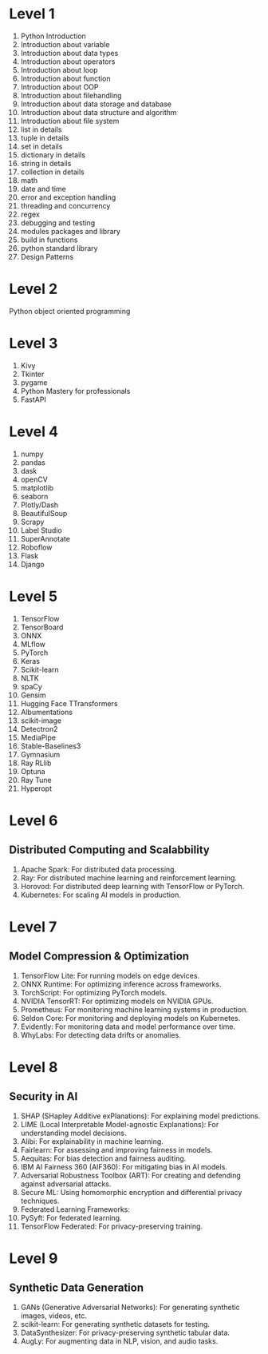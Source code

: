 # Level 1
1. Python Introduction
2. Introduction about variable
3. Introduction about data types
4. Introduction about operators
5. Introduction about loop
6. Introduction about function
7. Introduction about OOP
8. Introduction about filehandling
9. Introduction about data storage and database
10. Introduction about data structure and algorithm
11. Introduction about file system
12. list in details
13. tuple in details
14. set in details
15. dictionary in details
16. string in details
17. collection in details
18. math
19. date and time
20. error and exception handling
21. threading and concurrency
22. regex
23. debugging and testing
24. modules packages and library
25. build in functions
26. python standard library
27. Design Patterns

# Level 2
Python object oriented programming

# Level 3
1. Kivy
2. Tkinter
3. pygame
4. Python Mastery for professionals
5. FastAPI

# Level 4
1. numpy
2. pandas
3. dask
4. openCV
5. matplotlib
6. seaborn
7. Plotly/Dash
8. BeautifulSoup
9. Scrapy
10. Label Studio
11. SuperAnnotate
12. Roboflow
13. Flask
14. Django

# Level 5
1. TensorFlow
2. TensorBoard
3. ONNX
4. MLflow
5. PyTorch
6. Keras
7. Scikit-learn
8. NLTK
9. spaCy
10. Gensim
11. Hugging Face TTransformers
12. Albumentations
13. scikit-image
14. Detectron2
15. MediaPipe
16. Stable-Baselines3
17. Gymnasium
16. Ray RLlib
17. Optuna
18. Ray Tune
19. Hyperopt

# Level 6
## Distributed Computing and Scalabbility
1. Apache Spark: For distributed data processing.
2. Ray: For distributed machine learning and reinforcement learning.
3. Horovod: For distributed deep learning with TensorFlow or PyTorch.
4. Kubernetes: For scaling AI models in production.

# Level 7
## Model Compression & Optimization
1. TensorFlow Lite: For running models on edge devices.
2. ONNX Runtime: For optimizing inference across frameworks.
3. TorchScript: For optimizing PyTorch models.
4. NVIDIA TensorRT: For optimizing models on NVIDIA GPUs.
5. Prometheus: For monitoring machine learning systems in production.
6. Seldon Core: For monitoring and deploying models on Kubernetes.
7. Evidently: For monitoring data and model performance over time.
8. WhyLabs: For detecting data drifts or anomalies.

# Level 8
## Security in AI
1. SHAP (SHapley Additive exPlanations): For explaining model predictions.
2. LIME (Local Interpretable Model-agnostic Explanations): For understanding model decisions.
3. Alibi: For explainability in machine learning.
4. Fairlearn: For assessing and improving fairness in models.
5. Aequitas: For bias detection and fairness auditing.
6. IBM AI Fairness 360 (AIF360): For mitigating bias in AI models.
7. Adversarial Robustness Toolbox (ART): For creating and defending against adversarial attacks.
9. Secure ML: Using homomorphic encryption and differential privacy techniques.
10. Federated Learning Frameworks:
11. PySyft: For federated learning.
12. TensorFlow Federated: For privacy-preserving training.

# Level 9
## Synthetic Data Generation
1. GANs (Generative Adversarial Networks): For generating synthetic images, videos, etc.
2. scikit-learn: For generating synthetic datasets for testing.
3. DataSynthesizer: For privacy-preserving synthetic tabular data.
4. AugLy: For augmenting data in NLP, vision, and audio tasks.